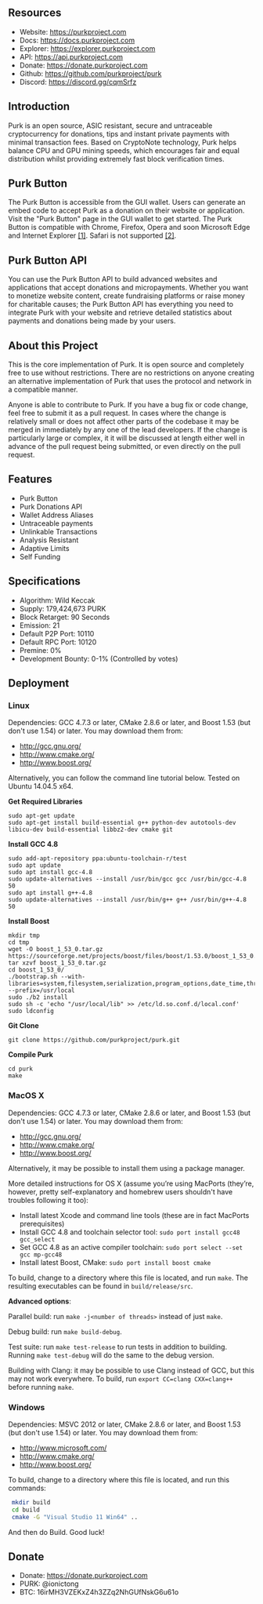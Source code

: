 
## Resources

* Website: https://purkproject.com
* Docs: https://docs.purkproject.com
* Explorer: https://explorer.purkproject.com
* API: https://api.purkproject.com
* Donate: https://donate.purkproject.com
* Github: https://github.com/purkproject/purk
* Discord: https://discord.gg/cqmSrfz

## Introduction

Purk is an open source, ASIC resistant, secure and untraceable cryptocurrency for donations, tips and instant private payments with minimal transaction fees. Based on CryptoNote technology, Purk helps balance CPU and GPU mining speeds, which encourages fair and equal distribution whilst providing extremely fast block verification times.

## Purk Button

The Purk Button is accessible from the GUI wallet. Users can generate an embed code to accept Purk as a donation on their website or application. Visit the "Purk Button" page in the GUI wallet to get started. The Purk Button is compatible with Chrome, Firefox, Opera and soon Microsoft Edge and Internet Explorer [[1]](https://developer.microsoft.com/en-us/microsoft-edge/platform/issues/11963735/). Safari is not supported [[2]](https://bugs.webkit.org/show_bug.cgi?id=171934).

## Purk Button API

You can use the Purk Button API to build advanced websites and applications that accept donations and micropayments. Whether you want to monetize website content, create fundraising platforms or raise money for charitable causes; the Purk Button API has everything you need to integrate Purk with your website and retrieve detailed statistics about payments and donations being made by your users.

## About this Project

This is the core implementation of Purk. It is open source and completely free to use without restrictions. There are no restrictions on anyone creating an alternative implementation of Purk that uses the protocol and network in a compatible manner.

Anyone is able to contribute to Purk. If you have a bug fix or code change, feel free to submit it as a pull request. In cases where the change is relatively small or does not affect other parts of the codebase it may be merged in immediately by any one of the lead developers. If the change is particularly large or complex, it it will be discussed at length either well in advance of the pull request being submitted, or even directly on the pull request.

## Features

* Purk Button
* Purk Donations API
* Wallet Address Aliases
* Untraceable payments
* Unlinkable Transactions
* Analysis Resistant
* Adaptive Limits
* Self Funding

## Specifications

* Algorithm: Wild Keccak
* Supply: 179,424,673 PURK
* Block Retarget: 90 Seconds
* Emission: 21
* Default P2P Port: 10110 
* Default RPC Port: 10120 
* Premine: 0%
* Development Bounty: 0-1% (Controlled by votes)

## Deployment

### Linux

Dependencies: GCC 4.7.3 or later, CMake 2.8.6 or later, and Boost 1.53 (but don't use 1.54) or later. You may download them from:

* http://gcc.gnu.org/
* http://www.cmake.org/
* http://www.boost.org/

Alternatively, you can follow the command line tutorial below. Tested on Ubuntu 14.04.5 x64. 

**Get Required Libraries**

```
sudo apt-get update
sudo apt-get install build-essential g++ python-dev autotools-dev libicu-dev build-essential libbz2-dev cmake git
```

**Install GCC 4.8**

```
sudo add-apt-repository ppa:ubuntu-toolchain-r/test
sudo apt update
sudo apt install gcc-4.8
sudo update-alternatives --install /usr/bin/gcc gcc /usr/bin/gcc-4.8 50
sudo apt install g++-4.8
sudo update-alternatives --install /usr/bin/g++ g++ /usr/bin/g++-4.8 50
```

**Install Boost**

```
mkdir tmp
cd tmp
wget -O boost_1_53_0.tar.gz https://sourceforge.net/projects/boost/files/boost/1.53.0/boost_1_53_0.tar.gz/download
tar xzvf boost_1_53_0.tar.gz
cd boost_1_53_0/
./bootstrap.sh --with-libraries=system,filesystem,serialization,program_options,date_time,thread,regex,atomic,iostreams,log,locale,wave --prefix=/usr/local
sudo ./b2 install
sudo sh -c 'echo "/usr/local/lib" >> /etc/ld.so.conf.d/local.conf'
sudo ldconfig
```

**Git Clone**

`git clone https://github.com/purkproject/purk.git`

**Compile Purk**

```
cd purk
make
```

###  MacOS X

Dependencies: GCC 4.7.3 or later, CMake 2.8.6 or later, and Boost 1.53 (but don't use 1.54) or later. You may download them from:

* http://gcc.gnu.org/
* http://www.cmake.org/
* http://www.boost.org/

Alternatively, it may be possible to install them using a package manager.

More detailed instructions for OS X (assume you’re using MacPorts (they’re, however, pretty self-explanatory and homebrew users shouldn't have troubles following it too):

* Install latest Xcode and command line tools (these are in fact MacPorts prerequisites)
* Install GCC 4.8 and toolchain selector tool: `sudo port install gcc48 gcc_select`
* Set GCC 4.8 as an active compiler toolchain: `sudo port select --set gcc mp-gcc48`
* Install latest Boost, CMake: `sudo port install boost cmake`

To build, change to a directory where this file is located, and run `make`. The resulting executables can be found in `build/release/src`.

**Advanced options**:

Parallel build: run `make -j<number of threads>` instead of just `make`.

Debug build: run `make build-debug`.

Test suite: run `make test-release` to run tests in addition to building. Running `make test-debug` will do the same to the debug version.

Building with Clang: it may be possible to use Clang instead of GCC, but this may not work everywhere. To build, run `export CC=clang CXX=clang++` before running `make`.

### Windows

Dependencies: MSVC 2012 or later, CMake 2.8.6 or later, and Boost 1.53 (but don't use 1.54) or later. You may download them from:

* http://www.microsoft.com/
* http://www.cmake.org/
* http://www.boost.org/

To build, change to a directory where this file is located, and run this commands: 
```bash
 mkdir build
 cd build
 cmake -G "Visual Studio 11 Win64" ..
```

And then do Build.
Good luck!

## Donate

* Donate: https://donate.purkproject.com
* PURK: @ionictong
* BTC: 16irMH3VZEKxZ4h3ZZq2NhGUfNskG6u61o
